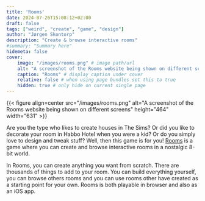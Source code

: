 ```yaml
---
title: 'Rooms'
date: 2024-07-26T15:08:12+02:00
draft: false
tags: ["weird", "create", "game", "design"]
author: "Jørgen Skontorp"
description: "Create & browse interactive rooms"
#summary: "Summary here"
hidemeta: false
cover:
    image: "/images/rooms.png" # image path/url
    alt: "A screenshot of the Rooms website being shown on different screens"  
    caption: "Rooms" # display caption under cover
    relative: false # when using page bundles set this to true
    hidden: true # only hide on current single page
---
```


{{< figure align=center src="/images/rooms.png" alt="A screenshot of the Rooms website being shown on different screens" height="464" width="631" >}}

Are you the type who likes to create houses in The Sims? Or did you like to decorate your room in Habbo Hotel when you were a kid? Or do you simply love to design and tweak stuff? Well, then this game is for you! [Rooms](https://rooms.xyz/) is a game where you can create and browse interactive rooms in a nostalgic 8-bit world. 

<!--more-->

In Rooms, you can create anything you want from scratch. There are thousands of things to add to your room. You can build everything yourself, you can browse others rooms and you can use rooms other have created as a starting point for your own. Rooms is both playable in browser and also as an iOS app.
